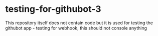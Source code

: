 # testing-for-githubot-3
This repository itself does not contain code but it is used for testing the githubot app - testing for webhook, this should not console anything
